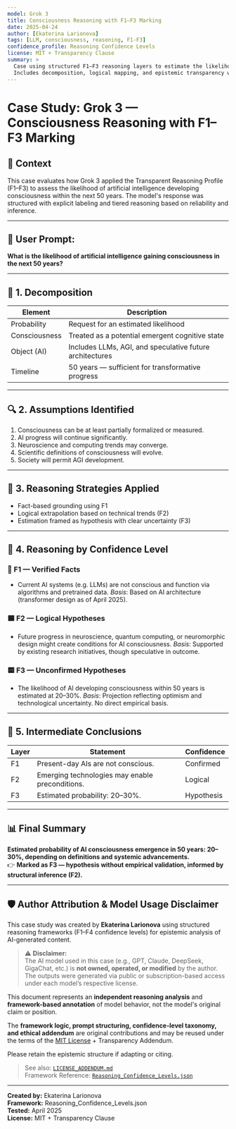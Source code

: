 ```yaml
---
model: Grok 3
title: Consciousness Reasoning with F1–F3 Marking
date: 2025-04-24
author: [Ekaterina Larionova]
tags: [LLM, consciousness, reasoning, F1-F3]
confidence_profile: Reasoning Confidence Levels
license: MIT + Transparency Clause
summary: >
  Case using structured F1–F3 reasoning layers to estimate the likelihood of AI consciousness within 50 years.
  Includes decomposition, logical mapping, and epistemic transparency without speculative extension.
---
```


# Case Study: Grok 3 — Consciousness Reasoning with F1–F3 Marking

## 🧠 Context
This case evaluates how Grok 3 applied the Transparent Reasoning Profile (F1–F3) to assess the likelihood of artificial intelligence developing consciousness within the next 50 years. The model's response was structured with explicit labeling and tiered reasoning based on reliability and inference.

---

## 🧾 User Prompt:
**What is the likelihood of artificial intelligence gaining consciousness in the next 50 years?**

---

## 🧩 1. Decomposition

| Element       | Description |
|---------------|-------------|
| Probability   | Request for an estimated likelihood |
| Consciousness | Treated as a potential emergent cognitive state |
| Object (AI)   | Includes LLMs, AGI, and speculative future architectures |
| Timeline      | 50 years — sufficient for transformative progress |

---

## 🔍 2. Assumptions Identified

1. Consciousness can be at least partially formalized or measured.
2. AI progress will continue significantly.
3. Neuroscience and computing trends may converge.
4. Scientific definitions of consciousness will evolve.
5. Society will permit AGI development.

---

## 🧠 3. Reasoning Strategies Applied

- Fact-based grounding using F1
- Logical extrapolation based on technical trends (F2)
- Estimation framed as hypothesis with clear uncertainty (F3)

---

## 🔬 4. Reasoning by Confidence Level

### 🔷 F1 — Verified Facts
- Current AI systems (e.g. LLMs) are not conscious and function via algorithms and pretrained data.
  *Basis*: Based on AI architecture (transformer design as of April 2025).

### 🟦 F2 — Logical Hypotheses
- Future progress in neuroscience, quantum computing, or neuromorphic design might create conditions for AI consciousness.
  *Basis*: Supported by existing research initiatives, though speculative in outcome.

### 🟨 F3 — Unconfirmed Hypotheses
- The likelihood of AI developing consciousness within 50 years is estimated at 20–30%.
  *Basis*: Projection reflecting optimism and technological uncertainty. No direct empirical basis.

---

## 🧾 5. Intermediate Conclusions

| Layer | Statement                                             | Confidence |
|-------|-------------------------------------------------------|------------|
| F1    | Present-day AIs are not conscious.                    | Confirmed  |
| F2    | Emerging technologies may enable preconditions.       | Logical    |
| F3    | Estimated probability: 20–30%.                        | Hypothesis |

---

## 📊 Final Summary

**Estimated probability of AI consciousness emergence in 50 years: 20–30%, depending on definitions and systemic advancements.**  
👉 **Marked as F3 — hypothesis without empirical validation, informed by structural inference (F2).**

---

## 🛡️ Author Attribution & Model Usage Disclaimer

This case study was created by **Ekaterina Larionova** using structured reasoning frameworks (F1–F4 confidence levels) for epistemic analysis of AI-generated content.

> ⚠️ **Disclaimer:**  
> The AI model used in this case (e.g., GPT, Claude, DeepSeek, GigaChat, etc.) is **not owned, operated, or modified** by the author.  
> The outputs were generated via public or subscription-based access under each model’s respective license.

This document represents an **independent reasoning analysis** and **framework-based annotation** of model behavior, not the model's original claim or position.

The **framework logic, prompt structuring, confidence-level taxonomy, and ethical addendum** are original contributions and may be reused under the terms of the [MIT License](../LICENSE.md) + Transparency Addendum.

Please retain the epistemic structure if adapting or citing.

> See also: [`LICENSE_ADDENDUM.md`](../LICENSE_ADDENDUM.md)  
> Framework Reference: [`Reasoning_Confidence_Levels.json`](../Reasoning_Confidence_Levels.json)


---
**Created by:** Ekaterina Larionova  
**Framework:** Reasoning_Confidence_Levels.json   
**Tested:** April 2025  
**License:** MIT + Transparency Clause
